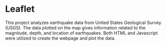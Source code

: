 # Leaflet

This project analyzes earthquake data from United States Geological Survey (USGS). The data plotted on the map gives information related to the magnitude, depth, and location of earthquakes. Both HTML and Javascript were utilized to create the webpage and plot the data.
